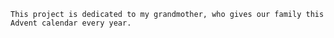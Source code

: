     This project is dedicated to my grandmother, who gives our family this Advent calendar every year.